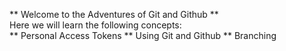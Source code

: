 ** Welcome to the Adventures of Git and Github **
<br>
Here we will learn the following concepts: <br>
** Personal Access Tokens
** Using Git and Github
** Branching
